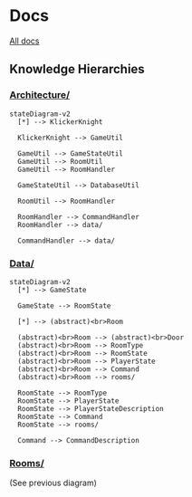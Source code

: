 # Docs

[All docs](./)

## Knowledge Hierarchies

### [Architecture/](./architecture/)

```mermaid
stateDiagram-v2
  [*] --> KlickerKnight

  KlickerKnight --> GameUtil

  GameUtil --> GameStateUtil
  GameUtil --> RoomUtil
  GameUtil --> RoomHandler

  GameStateUtil --> DatabaseUtil

  RoomUtil --> RoomHandler

  RoomHandler --> CommandHandler
  RoomHandler --> data/

  CommandHandler --> data/
```

### [Data/](./data/)

```mermaid
stateDiagram-v2
  [*] --> GameState

  GameState --> RoomState

  [*] --> (abstract)<br>Room

  (abstract)<br>Room --> (abstract)<br>Door
  (abstract)<br>Room --> RoomType
  (abstract)<br>Room --> RoomState
  (abstract)<br>Room --> PlayerState
  (abstract)<br>Room --> Command
  (abstract)<br>Room --> rooms/

  RoomState --> RoomType
  RoomState --> PlayerState
  RoomState --> PlayerStateDescription
  RoomState --> Command
  RoomState --> rooms/

  Command --> CommandDescription
```

### [Rooms/](./room/)

(See previous diagram)
